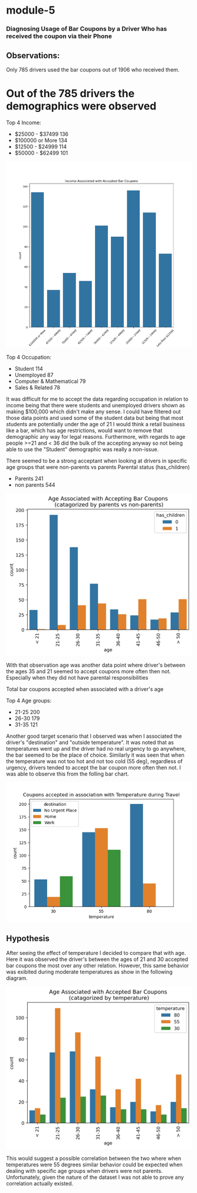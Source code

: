 # module-5
### Diagnosing Usage of Bar Coupons by a Driver Who has received the coupon via their Phone

## Observations:

Only 785 drivers used the bar coupons out of 1906 who received them.
# Out of the 785 drivers the demographics were observed
Top 4 Income: 
- $25000 - $37499     136
- $100000 or More     134
- $12500 - $24999     114
- $50000 - $62499     101

![image](images/income_accepted_bar_coupons.png)


Top 4 Occupation:
- Student                       114
- Unemployed                    87
- Computer & Mathematical       79
- Sales & Related               78

It was difficult for me to accept the data regarding occupation in relation to income being that there were students and unemployed drivers shown as making $100,000 which didn't make any sense.  I could have filtered out those data points and used some of the student data but being that most students are potentially under the age of 21 I would think a retail business like a bar, which has age restrictions, would want to remove that demographic any way for legal reasons.  Furthermore, with regards to age people >=21 and < 36 did the bulk of the accepting anyway so not being able to use the "Student" demographic was really a non-issue.

There seemed to be a strong acceptant when looking at drivers in specific age groups that were non-parents vs parents
Parental status (has_children)
- Parents       241
- non parents   544 

![image](images/bar-coupon-all_ages-parental_status.png)


With that observation age was another data point where driver's between the ages 35 and 21 seemed to accept coupons more often then not.  Especially when they did not have parental responsibilities

Total bar coupons accepted when associated with a driver's age

Top 4 Age groups:
- 21-25    200
- 26-30    179
- 31-35    121

Another good target scenario that I observed was when I associated the driver's "destination" and "outside temperature".  It was noted that as temperatures went up and the driver had no real urgency to go anywhere, the bar seemed to be the place of choice.  Similarly it was seen that when the temperature was not too hot and not too cold (55 deg), regardless of urgency, drivers tended to accept the bar coupon more often then not.  I was able to observe this from the folling bar chart.

![image](images/temp_and_travel_waccepted_bar_coupons.png)


## Hypothesis

After seeing the effect of temperature I decided to compare that with age.  Here it was observed the driver's between the ages of 21 and 30 accepted bar coupons the most over any other relation.  However, this same behavior was exibited during moderate temperatures as show in the following diagram.

![image](images/bar-coupon-all_ages-by_temp.png)

This would suggest a possible correlation between the two where when temperatures were 55 degrees similar behavior could be expected when dealing with specific age groups when drivers were not parents.  Unfortunately, given the nature of the dataset I was not able to prove any correlation actually existed.
